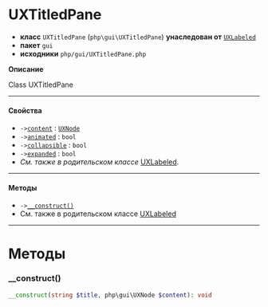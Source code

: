 # UXTitledPane

- **класс** `UXTitledPane` (`php\gui\UXTitledPane`) **унаследован от** [`UXLabeled`](https://github.com/VenityStudio/android/tree/master/jphp-android-ext/api-docs/classes/php/gui/UXLabeled.ru.md)
- **пакет** `gui`
- **исходники** `php/gui/UXTitledPane.php`

**Описание**

Class UXTitledPane

---

#### Свойства

- `->`[`content`](#prop-content) : [`UXNode`](https://github.com/VenityStudio/android/tree/master/jphp-android-ext/api-docs/classes/php/gui/UXNode.ru.md)
- `->`[`animated`](#prop-animated) : `bool`
- `->`[`collapsible`](#prop-collapsible) : `bool`
- `->`[`expanded`](#prop-expanded) : `bool`
- *См. также в родительском классе* [UXLabeled](https://github.com/VenityStudio/android/tree/master/jphp-android-ext/api-docs/classes/php/gui/UXLabeled.ru.md).

---

#### Методы

- `->`[`__construct()`](#method-__construct)
- См. также в родительском классе [UXLabeled](https://github.com/VenityStudio/android/tree/master/jphp-android-ext/api-docs/classes/php/gui/UXLabeled.ru.md)

---
# Методы

<a name="method-__construct"></a>

### __construct()
```php
__construct(string $title, php\gui\UXNode $content): void
```